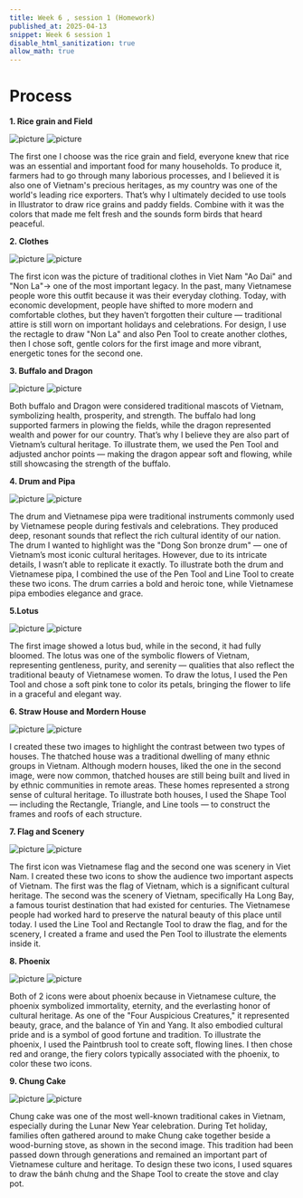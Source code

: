 ```yaml
---
title: Week 6 , session 1 (Homework)
published_at: 2025-04-13
snippet: Week 6 session 1
disable_html_sanitization: true
allow_math: true
---
```

# Process

**1. Rice grain and Field**

![picture](rice1.png)  ![picture](rice2.png)

The first one I choose was the rice grain and field, everyone knew that rice was an essential and important food for many households. To produce it, farmers had to go through many laborious processes, and I believed it is also one of Vietnam's precious heritages, as my country was one of the world's leading rice exporters. That’s why I ultimately decided to use tools in Illustrator to draw rice grains and paddy fields. Combine with it was the colors that made me felt fresh and the sounds form birds that heard peaceful.

**2. Clothes**

![picture](aodai1.png) ![picture](aodai2.png)

The first icon was the picture of traditional clothes in Viet Nam "Ao Dai" and "Non La"-> one of the most important legacy. In the past, many Vietnamese people wore this outfit because it was their everyday clothing. Today, with economic development, people have shifted to more modern and comfortable clothes, but they haven’t forgotten their culture — traditional attire is still worn on important holidays and celebrations. For design, I use the rectagle to draw "Non La" and also Pen Tool to create another clothes, then I chose soft, gentle colors for the first image and more vibrant, energetic tones for the second one.

**3. Buffalo and Dragon**

![picture](buffalo1.png)  ![picture](buffalo2.png)

Both buffalo and Dragon were considered traditional mascots of Vietnam, symbolizing health, prosperity, and strength. The buffalo had long supported farmers in plowing the fields, while the dragon represented wealth and power for our country. That’s why I believe they are also part of Vietnam’s cultural heritage. To illustrate them, we used the Pen Tool and adjusted anchor points — making the dragon appear soft and flowing, while still showcasing the strength of the buffalo.

**4. Drum and Pipa**

![picture](drum1.png) ![picture](drum2.png)

The drum and Vietnamese pipa were traditional instruments commonly used by Vietnamese people during festivals and celebrations. They produced deep, resonant sounds that reflect the rich cultural identity of our nation. The drum I wanted to highlight was the "Dong Son bronze drum" — one of Vietnam’s most iconic cultural heritages. However, due to its intricate details, I wasn’t able to replicate it exactly. To illustrate both the drum and Vietnamese pipa, I combined the use of the Pen Tool and Line Tool to create these two icons. The drum carries a bold and heroic tone, while Vietnamese pipa embodies elegance and grace. 

**5.Lotus**

![picture](lotus1.png)  ![picture](lotus2.png)

The first image showed a lotus bud, while in the second, it had fully bloomed. The lotus was one of the symbolic flowers of Vietnam, representing gentleness, purity, and serenity — qualities that also reflect the traditional beauty of Vietnamese women. To draw the lotus, I used the Pen Tool and chose a soft pink tone to color its petals, bringing the flower to life in a graceful and elegant way.

**6. Straw House and Mordern House**

![picture](house1.png)  ![picture](house2.png)

I created these two images to highlight the contrast between two types of houses. The thatched house was a traditional dwelling of many ethnic groups in Vietnam. Although modern houses, liked the one in the second image, were now common, thatched houses are still being built and lived in by ethnic communities in remote areas. These homes represented a strong sense of cultural heritage. To illustrate both houses, I used the Shape Tool — including the Rectangle, Triangle, and Line tools — to construct the frames and roofs of each structure.

**7. Flag and Scenery**

![picture](flag1.png)  ![picture](flag2.png)

The first icon was Vietnamese flag and the second one was scenery in Viet Nam. I created these two icons to show the audience two important aspects of Vietnam. The first was the flag of Vietnam, which is a significant cultural heritage. The second was the scenery of Vietnam, specifically Ha Long Bay, a famous tourist destination that had existed for centuries. The Vietnamese people had worked hard to preserve the natural beauty of this place until today. I used the Line Tool and Rectangle Tool to draw the flag, and for the scenery, I created a frame and used the Pen Tool to illustrate the elements inside it.

**8. Phoenix**

![picture](phoenix1.png)  ![picture](phoenix2.png)

Both of 2 icons were about phoenix because in Vietnamese culture, the phoenix symbolized immortality, eternity, and the everlasting honor of cultural heritage. As one of the "Four Auspicious Creatures," it represented beauty, grace, and the balance of Yin and Yang. It also embodied cultural pride and is a symbol of good fortune and tradition. To illustrate the phoenix, I used the Paintbrush tool to create soft, flowing lines. I then chose red and orange, the fiery colors typically associated with the phoenix, to color these two icons.

**9. Chung Cake**

![picture](bep1.png)  ![picture](bep2.png)

Chung cake was one of the most well-known traditional cakes in Vietnam, especially during the Lunar New Year celebration. During Tet holiday, families often gathered around to make Chung cake together beside a wood-burning stove, as shown in the second image. This tradition had been passed down through generations and remained an important part of Vietnamese culture and heritage. To design these two icons, I used squares to draw the bánh chưng and the Shape Tool to create the stove and clay pot.
